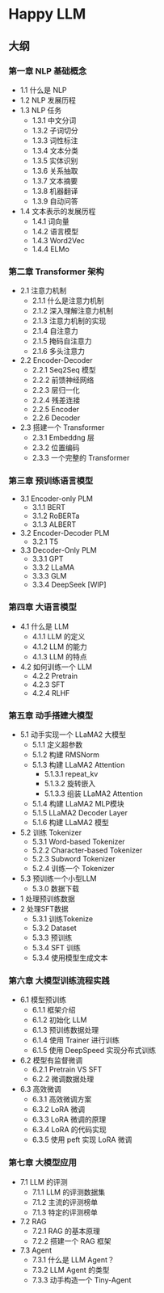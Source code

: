 # Happy LLM

## 大纲

### 第一章 NLP 基础概念
- 1.1 什么是 NLP
- 1.2 NLP 发展历程
- 1.3 NLP 任务
  - 1.3.1 中文分词
  - 1.3.2 子词切分
  - 1.3.3 词性标注
  - 1.3.4 文本分类
  - 1.3.5 实体识别
  - 1.3.6 关系抽取
  - 1.3.7 文本摘要
  - 1.3.8 机器翻译
  - 1.3.9 自动问答
- 1.4 文本表示的发展历程
  - 1.4.1 词向量
  - 1.4.2 语言模型
  - 1.4.3 Word2Vec
  - 1.4.4 ELMo

### 第二章 Transformer 架构
- 2.1 注意力机制
  - 2.1.1 什么是注意力机制
  - 2.1.2 深入理解注意力机制
  - 2.1.3 注意力机制的实现
  - 2.1.4 自注意力
  - 2.1.5 掩码自注意力
  - 2.1.6 多头注意力
- 2.2 Encoder-Decoder
  - 2.2.1 Seq2Seq 模型
  - 2.2.2 前馈神经网络
  - 2.2.3 层归一化
  - 2.2.4 残差连接
  - 2.2.5 Encoder
  - 2.2.6 Decoder
- 2.3 搭建一个 Transformer
  - 2.3.1 Embeddng 层
  - 2.3.2 位置编码
  - 2.3.3 一个完整的 Transformer

### 第三章 预训练语言模型

- 3.1 Encoder-only PLM
  - 3.1.1 BERT
  - 3.1.2 RoBERTa
  - 3.1.3 ALBERT
- 3.2 Encoder-Decoder PLM
  - 3.2.1 T5
- 3.3 Decoder-Only PLM
  - 3.3.1 GPT
  - 3.3.2 LLaMA
  - 3.3.3 GLM
  - 3.3.4 DeepSeek [WIP]
     
### 第四章 大语言模型

- 4.1 什么是 LLM
  - 4.1.1 LLM 的定义
  - 4.1.2 LLM 的能力
  - 4.1.3 LLM 的特点
- 4.2 如何训练一个 LLM
  - 4.2.2 Pretrain
  - 4.2.3 SFT
  - 4.2.4 RLHF

### 第五章 动手搭建大模型

- 5.1 动手实现一个 LLaMA2 大模型
  - 5.1.1 定义超参数
  - 5.1.2 构建 RMSNorm
  - 5.1.3 构建 LLaMA2 Attention
    - 5.1.3.1 repeat_kv
    - 5.1.3.2 旋转嵌入
    - 5.1.3.3 组装 LLaMA2 Attention
  - 5.1.4 构建 LLaMA2 MLP模块
  - 5.1.5 LLaMA2 Decoder Layer
  - 5.1.6 构建 LLaMA2 模型
- 5.2 训练 Tokenizer
  - 5.3.1 Word-based Tokenizer
  - 5.2.2 Character-based Tokenizer
  - 5.2.3 Subword Tokenizer
  - 5.2.4 训练一个 Tokenizer
- 5.3 预训练一个小型LLM
  - 5.3.0 数据下载
- 1 处理预训练数据
- 2 处理SFT数据
  - 5.3.1 训练Tokenize
  - 5.3.2 Dataset
  - 5.3.3 预训练
  - 5.3.4 SFT 训练
  - 5.3.4 使用模型生成文本

### 第六章 大模型训练流程实践

- 6.1 模型预训练
  - 6.1.1 框架介绍
  - 6.1.2 初始化 LLM
  - 6.1.3 预训练数据处理
  - 6.1.4 使用 Trainer 进行训练
  - 6.1.5 使用 DeepSpeed 实现分布式训练
- 6.2 模型有监督微调
  - 6.2.1 Pretrain VS SFT
  - 6.2.2 微调数据处理
- 6.3 高效微调
  - 6.3.1 高效微调方案
  - 6.3.2 LoRA 微调
  - 6.3.3 LoRA 微调的原理
  - 6.3.4 LoRA 的代码实现
  - 6.3.5 使用 peft 实现 LoRA 微调

### 第七章 大模型应用

- 7.1 LLM 的评测
  - 7.1.1 LLM 的评测数据集
  - 7.1.2 主流的评测榜单
  - 7.1.3 特定的评测榜单
- 7.2 RAG
  - 7.2.1 RAG 的基本原理
  - 7.2.2 搭建一个 RAG 框架
- 7.3 Agent
  - 7.3.1 什么是 LLM Agent？
  - 7.3.2 LLM Agent 的类型
  - 7.3.3 动手构造一个 Tiny-Agent